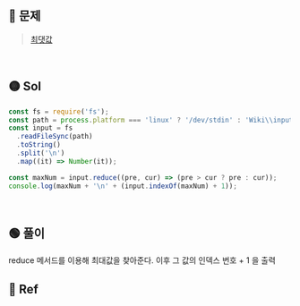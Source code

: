## 🔴 문제

> [최댓값](https://www.acmicpc.net/problem/2562)

<br/>

## 🟡 Sol

```js
const fs = require('fs');
const path = process.platform === 'linux' ? '/dev/stdin' : 'Wiki\\input.txt';
const input = fs
  .readFileSync(path)
  .toString()
  .split('\n')
  .map((it) => Number(it));

const maxNum = input.reduce((pre, cur) => (pre > cur ? pre : cur));
console.log(maxNum + '\n' + (input.indexOf(maxNum) + 1));
```

<br/>

## 🟢 풀이

reduce 메서드를 이용해 최대값을 찾아준다. 이후 그 값의 인덱스 번호 + 1 을 출력
<br/>

## 🔵 Ref

>
